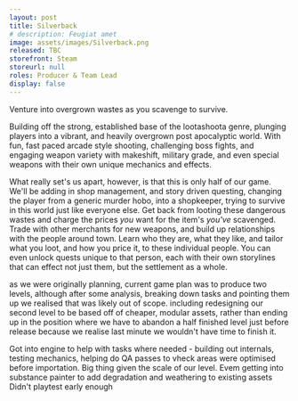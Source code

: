 ```yaml
---
layout: post
title: Silverback
# description: Feugiat amet 
image: assets/images/Silverback.png
released: TBC
storefront: Steam
storeurl: null
roles: Producer & Team Lead
display: false
---
```


Venture into overgrown wastes as you scavenge to survive. 

Building off the strong, established base of the lootashoota genre, plunging players into a vibrant, and heavily overgrown post apocalyptic world. With fun, fast paced arcade style shooting, challenging boss fights, and engaging weapon variety with makeshift, military grade, and even special weapons with their own unique mechanics and effects.

What really set's us apart, however, is that this is only half of our game. We'll be adding in shop management, and story driven questing, changing the player from a generic murder hobo, into a shopkeeper, trying to survive in this world just like everyone else. Get back from looting these dangerous wastes and charge the prices *you* want for the item's *you've* scavenged. Trade with other merchants for new weapons, and build up relationships with the people around town. Learn who they are, what they like, and tailor what you loot, and how you price it, to these individual people. You can even unlock quests unique to that person, each with their own storylines that can effect not just them, but the settlement as a whole.

as we were originally planning, current game plan was to produce two levels, although after some analysis, breaking down tasks and pointing them up we realised that was likely out of scope. 
including redesigning our second level to be based off of cheaper, modular assets, rather than ending up in the position where we have to abandon a half finished level just before release because we realise last minute we wouldn't have time to finish it.

Got into engine to help with tasks where needed - building out internals, testing mechanics, helping do QA passes to vheck areas were optimised before importation. Big thing given the scale of our level. Evem getting into substance painter to add degradation and weathering to existing assets
Didn't playtest early enough

<!-- Talk about how boards were structured and maintained
Post mortem
Images of boards and charts -->
